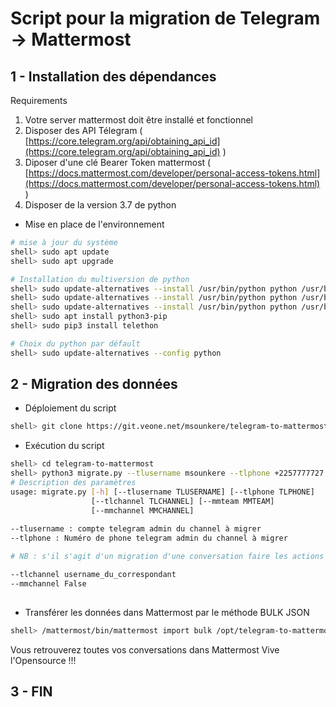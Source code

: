 
# Script pour la migration de Telegram -> Mattermost
## 1 - Installation des dépendances
Requirements
 1. Votre server mattermost doit être installé et fonctionnel  
 2. Disposer des API Télegram ( [https://core.telegram.org/api/obtaining_api_id](https://core.telegram.org/api/obtaining_api_id) )
 3. Diposer  d'une clé Bearer Token mattermost ( [https://docs.mattermost.com/developer/personal-access-tokens.html](https://docs.mattermost.com/developer/personal-access-tokens.html) )
 4. Disposer de la version 3.7 de python

- Mise en place de l'environnement
```bash
# mise à jour du système
shell> sudo apt update
shell> sudo apt upgrade

# Installation du multiversion de python
shell> sudo update-alternatives --install /usr/bin/python python /usr/bin/python2.7 1
shell> sudo update-alternatives --install /usr/bin/python python /usr/bin/python3.6 2
shell> sudo update-alternatives --install /usr/bin/python python /usr/bin/python3.7 3
shell> sudo apt install python3-pip
shell> sudo pip3 install telethon

# Choix du python par défault
shell> sudo update-alternatives --config python
```
## 2 - Migration des données
- Déploiement du script
```bash
shell> git clone https://git.veone.net/msounkere/telegram-to-mattermost.git
```
- Exécution du script
```bash
shell> cd telegram-to-mattermost
shell> python3 migrate.py --tlusername msounkere --tlphone +2257777727 --tlchannel https://t.me/joinchat/EchPiUcTSJpNHBiI0KI0A --mmteam veone --mmchannel veone_xy
# Description des paramètres
usage: migrate.py [-h] [--tlusername TLUSERNAME] [--tlphone TLPHONE]
                  [--tlchannel TLCHANNEL] [--mmteam MMTEAM]
                  [--mmchannel MMCHANNEL]
                  
--tlusername : compte telegram admin du channel à migrer
--tlphone : Numéro de phone telegram admin du channel à migrer

# NB : s'il s'agit d'un migration d'une conversation faire les actions suivantes :

--tlchannel username_du_correspondant
--mmchannel False
  
```
- Transférer les données dans Mattermost par le méthode BULK JSON
```bash
shell> /mattermost/bin/mattermost import bulk /opt/telegram-to-mattermost/media/1192446106/mattermost_data.json --appl
```
Vous retrouverez toutes vos conversations dans Mattermost
Vive l'Opensource !!!

## 3 - FIN
